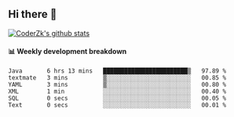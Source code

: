 ## Hi there 👋

[![CoderZk's github stats](https://github-readme-stats.vercel.app/api?username=zhoukuo123&show_icons=true&count_private=true)](https://github.com/anuraghazra/github-readme-stats)

#### :bar_chart: Weekly development breakdown

<!--START_SECTION:waka-->

```text
Java       6 hrs 13 mins   ████████████████████████▒   97.89 %
textmate   3 mins          ▒░░░░░░░░░░░░░░░░░░░░░░░░   00.85 %
YAML       3 mins          ▒░░░░░░░░░░░░░░░░░░░░░░░░   00.80 %
XML        1 min           ░░░░░░░░░░░░░░░░░░░░░░░░░   00.40 %
SQL        0 secs          ░░░░░░░░░░░░░░░░░░░░░░░░░   00.05 %
Text       0 secs          ░░░░░░░░░░░░░░░░░░░░░░░░░   00.01 %
```

<!--END_SECTION:waka-->
